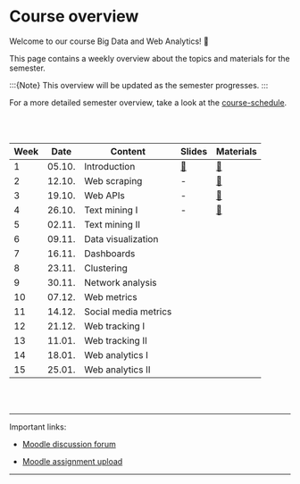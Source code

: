 # Course overview

Welcome to our course Big Data and Web Analytics! 👋  

This page contains a weekly overview about the topics and materials for the semester.

:::{Note}
This overview will be updated as the semester progresses.
:::

For a more detailed semester overview, take a look at the [course-schedule](../docs/course-schedule.md). 

<br>
<br>


|	Week	|	Date	|	Content	|	Slides	|	Materials	|	
|	---	|	---	|	---	|	---	|	---	|	
|	1	|	05.10.	|	Introduction	|	[📑](https://drive.google.com/file/d/1-3Es_A6LagrLePe7okTchhp7iMQUTFgA/view?usp=sharing)	|	[📁](../weeks/week1.md)	|	
|	2	|	12.10.	|	Web scraping	|	 - 	|	[📁](../weeks/week2.md)	|	
|	3	|	19.10.	|	Web APIs	|	 - 	|	[📁](../weeks/week3.md)	|	
|	4	|	26.10.	|	Text mining I	|	 - 	|	[📁](../weeks/week4.md)	|	
|	5	|	02.11.	|	Text mining II	|		|		|	
|	6	|	09.11.	|	Data visualization	|		|		|	
|	7	|	16.11.	|	Dashboards	|		|		|	
|	8	|	23.11.	|	Clustering	|		|		|	
|	9	|	30.11.	|	Network analysis	|		|		|	
|	10	|	07.12.	|	Web metrics	|		|		|	
|	11	|	14.12.	|	Social media metrics	|		|		|	
|	12	|	21.12.	|	Web tracking I	|		|		|	
|	13	|	11.01.	|	Web tracking II	|		|		|	
|	14	|	18.01.	|	Web analytics I	|		|		|	
|	15	|	25.01.	|	Web analytics II	|		|		|	
											

<br>
<br>

---

Important links:

- [Moodle discussion forum](https://e-learning.hdm-stuttgart.de/moodle/mod/forum/view.php?id=87724)

- [Moodle assignment upload](https://e-learning.hdm-stuttgart.de/moodle/course/view.php?id=2233#section-2)

---


